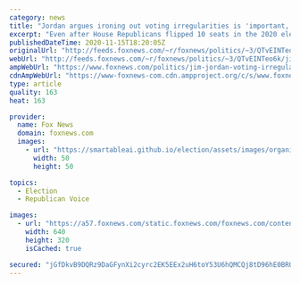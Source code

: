 ```yaml
---
category: news
title: "Jordan argues ironing out voting irregularities is 'important,' 72M Trump voters have concerns"
excerpt: "Even after House Republicans flipped 10 seats in the 2020 election, Rep. Jim Jordan, R-Ohio, told “Sunday Morning Futures” that investigating potential voting irregularities is crucial."
publishedDateTime: 2020-11-15T18:20:05Z
originalUrl: "http://feeds.foxnews.com/~r/foxnews/politics/~3/QTvEINTeo6k/jim-jordan-voting-irregularities-election-numbers"
webUrl: "http://feeds.foxnews.com/~r/foxnews/politics/~3/QTvEINTeo6k/jim-jordan-voting-irregularities-election-numbers"
ampWebUrl: "https://www.foxnews.com/politics/jim-jordan-voting-irregularities-election-numbers.amp"
cdnAmpWebUrl: "https://www-foxnews-com.cdn.ampproject.org/c/s/www.foxnews.com/politics/jim-jordan-voting-irregularities-election-numbers.amp"
type: article
quality: 163
heat: 163

provider:
  name: Fox News
  domain: foxnews.com
  images:
    - url: "https://smartableai.github.io/election/assets/images/organizations/foxnews.com-50x50.jpg"
      width: 50
      height: 50

topics:
  - Election
  - Republican Voice

images:
  - url: "https://a57.foxnews.com/static.foxnews.com/foxnews.com/content/uploads/2020/11/640/320/AP20319764114823.jpg?ve=1&tl=1"
    width: 640
    height: 320
    isCached: true

secured: "jGfDkvB9DQRz9DaGFynXi2cyrc2EK5EEx2uH6toY53U6hQMCQj8tD96hE0BROm1uD9FY37yR3nBOHVFPXVXNuaw/nXumhIQqBoQgSxyt9/HGgx85Swb/XpqExwlov3vY9jQ8rJIprWjMHsS/FcLdmZpGqg38cHAW/RfQripJJhZCAUY2H9W/Qv64xJpdrpWPtt58taYFv0iHnU/qtOZBjSL95bxi2jwL0lxrq/PkFW7Kb5EVk6oz2oK38yXD+n6Mado2UlJDxapyyUyyecerJXShlKONOCpXs6Csi+9t0Pjm8OGEIhszh/u/9re/O7KMditCtrQS4mbtsQnqu+AxoYFv8NXjbz8QD8XUrGvTSg8=;JJKDMInuOfgN2fmIxq5UEQ=="
---
```


